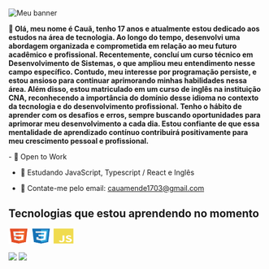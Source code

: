 <img align="center" alt="Meu banner" width='100%' height='10%' src="https://blog.cronapp.io/wp-content/uploads/2020/09/javascript-1.jpg">
<p>
<strong> 
👋 Olá, meu nome é Cauã, tenho 17 anos e atualmente estou dedicado aos estudos na área de tecnologia. Ao longo do tempo, desenvolvi uma abordagem organizada e comprometida em relação ao meu futuro acadêmico e profissional.
Recentemente, concluí um curso técnico em Desenvolvimento de Sistemas, o que ampliou meu entendimento nesse campo específico. Contudo, meu interesse por programação persiste, e estou ansioso para continuar aprimorando minhas habilidades nessa área.
Além disso, estou matriculado em um curso de inglês na instituição CNA, reconhecendo a importância do domínio desse idioma no contexto da tecnologia e do desenvolvimento profissional.
Tenho o hábito de aprender com os desafios e erros, sempre buscando oportunidades para aprimorar meu desenvolvimento a cada dia. Estou confiante de que essa mentalidade de aprendizado contínuo contribuirá positivamente para meu crescimento pessoal e profissional.
</strong>
</p>
- 💼 Open to Work

- 🌱 Estudando JavaScript, Typescript / React e Inglês

- 📩 Contate-me pelo email: cauamende1703@gmail.com

## Tecnologias que estou aprendendo no momento  
<div style="display: inline_block">
  <img align="center" alt="Cauã-HTML" height="30" width="40" src="https://raw.githubusercontent.com/devicons/devicon/master/icons/html5/html5-original.svg">
  <img align="center" alt="Cauã-CSS" height="30" width="40" src="https://raw.githubusercontent.com/devicons/devicon/master/icons/css3/css3-original.svg">
  <img align="center" alt="Cauã-Js" height="30" width="40" src="https://raw.githubusercontent.com/devicons/devicon/master/icons/javascript/javascript-plain.svg">
</div>

<div><br>
  <a href = "mailto:contatocauamende1703@gmail.com"><img src="https://img.shields.io/badge/-Gmail-%23333?style=for-the-badge&logo=gmail&logoColor=white" target="_blank"></a>
  <a href="https://www.linkedin.com/in/cauãmendes/" target="_blank"><img src="https://img.shields.io/badge/-LinkedIn-%230077B5?style=for-the-badge&logo=linkedin&logoColor=white" target="_blank"></a> 
</div>
